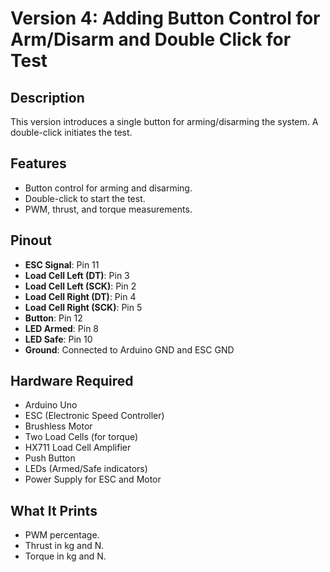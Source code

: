 # Version 4: Adding Button Control for Arm/Disarm and Double Click for Test

## Description
This version introduces a single button for arming/disarming the system. A double-click initiates the test.

## Features
- Button control for arming and disarming.
- Double-click to start the test.
- PWM, thrust, and torque measurements.

## Pinout
- **ESC Signal**: Pin 11
- **Load Cell Left (DT)**: Pin 3
- **Load Cell Left (SCK)**: Pin 2
- **Load Cell Right (DT)**: Pin 4
- **Load Cell Right (SCK)**: Pin 5
- **Button**: Pin 12
- **LED Armed**: Pin 8
- **LED Safe**: Pin 10
- **Ground**: Connected to Arduino GND and ESC GND

## Hardware Required
- Arduino Uno
- ESC (Electronic Speed Controller)
- Brushless Motor
- Two Load Cells (for torque)
- HX711 Load Cell Amplifier
- Push Button
- LEDs (Armed/Safe indicators)
- Power Supply for ESC and Motor

## What It Prints
- PWM percentage.
- Thrust in kg and N.
- Torque in kg and N.